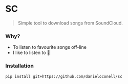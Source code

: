 # SC

> Simple tool to download songs from SoundCloud.

### Why?
  - To listen to favourite songs off-line
  - I like to listen to :musical_note:

### Installation

`pip install git+https://github.com/danieloconell/sc`
